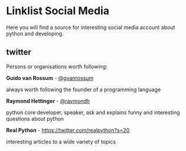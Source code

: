 # Linklist Social Media
Here you will find a source for interesting social media account about python and developing.

## twitter
Persons or organisations worth following:

**Guido van Rossum** - <a href="https://twitter.com/gvanrossum?s=20">@gvanrossum</a>

always worth following the founder of a programming language


**Raymond Hettinger** - <a href="https://twitter.com/raymondh?s=20">@raymondh</a>

python core developer, speaker, ask and explains funny and interesting questions about python

**Real Python** - <a href="">https://twitter.com/realpython?s=20</a>

interesting articles to a wide variety of topics



